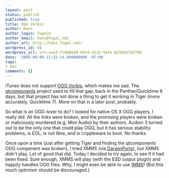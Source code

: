 ```yaml
---
layout: post
status: publish
published: true
title: OGG Vorbis
author: Hans
author_login: fugalh
author_email: hans@fugal.net
author_url: http://hans.fugal.net/
wordpress_id: 94
wordpress_url: urn:uuid:fc960e3d-65e3-4232-9afe-8250d27d2790
date: '2005-09-09 11:32:14.000000000 -07:00'
tags:
- mac
comments: []
---
```

<p>iTunes does not support <a href="http://vorbis.com/">OGG Vorbis</a>, which makes me sad.
The <a href="http://qtcomponents.sf.net/">qtcomponents</a> project used to fill that gap, back in
the Panther/Quicktime 6 days, but that project has not done a thing to get it
working in Tiger (more accurately, Quicktime 7). More on that in a later post,
probably.</p>

<p>So what is an OGG-lover to do? I looked for native OS X OGG players, I really
did. All the links were broken, and the promising players were broken or
maliciously murdered (e.g. Mint Audio) by their authors.  Audion 3 turned out
to be the only one that could play OGG, but it has serious stability problems,
is EOL, is not libre, and is crippleware to boot. No thanks.</p>

<p>Once upon a time (just after getting Tiger and finding the qtcomponents OGG
compenent was broken), I tried XMMS (via
<a href="http://darwinports.opendarwin.org/">DarwinPorts</a>), but XMMS didn't play. Lot of
good that did. Today I decided to try again, to see if it had been fixed. Sure
enough, XMMS will play (with the ESD output plugin) and happily handles OGG
files. Why, I might even be able to use
<a href="http://www.luminal.org/wiki/index.php/IMMS/IMMS">IMMS</a>! (But this much optimism
should be discouraged.)</p>
